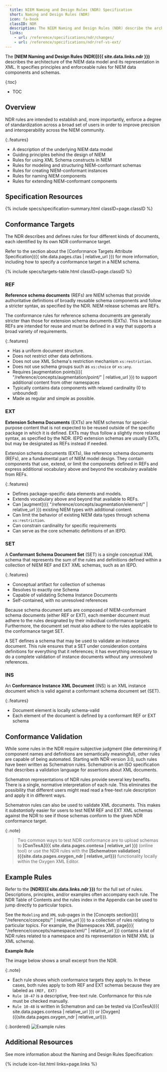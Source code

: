 ```yaml
---
  title: NIEM Naming and Design Rules (NDR) Specification
  short: Naming and Design Rules (NDR)
  icon: fa-book
  classID: NDR
  description: The NIEM Naming and Design Rules (NDR) describe the architecture of the NIEM data model and its representation in XML.  It specifies principles and enforceable rules for NIEM data components and schemas.
  links:
    - url: /reference/specifications/ndr/changes/
    - url: /reference/specifications/ndr/ref-vs-ext/
---
```


The **[NIEM Naming and Design Rules (NDR)]({{ site.data.links.ndr }})** describes the  architecture of the NIEM data model and its representation in XML.  It specifies principles and enforceable rules for NIEM data components and schemas.

{:toc}
- TOC

## Overview

NDR rules are intended to establish and, more importantly, enforce a degree of standardization across a broad set of users in order to improve precision and interoperability across the NIEM community.

{:.features}
- A description of the underlying NIEM data model
- Guiding principles behind the design of NIEM
- Rules for using XML Schema constructs in NIEM
- Rules for modeling and structuring NIEM-conformant schemas
- Rules for creating NIEM-conformant instances
- Rules for naming NIEM components
- Rules for extending NIEM-conformant components

## Specification Resources

{% include specs/specification-summary.html classID=page.classID %}

## Conformance Targets

The NDR describes and defines rules for four different kinds of documents, each identified by its own NDR conformance target.

Refer to the section about the [Conformance Targets Attribute Specification]({{ site.data.pages.ctas | relative_url }}) for more information, including how to specify a conformance target in a NIEM schema.

{% include specs/targets-table.html classID=page.classID %}

### REF

**Reference schema documents** (REFs) are NIEM schemas that provide authoritative definitions of broadly reusable schema components and follow a stricter syntax, as specified by the NDR.  NIEM release schemas are REFs.

The conformance rules for reference schema documents are generally stricter than those for extension schema documents (EXTs).  This is because REFs are intended for reuse and must be defined in a way that supports a broad variety of requirements.

{:.features}
- Has a uniform document structure.
- Does not restrict other data definitions.
- Does not use XML Schema's restriction mechanism `xs:restriction`.
- Does not use schema groups such as `xs:choice` or `xs:any`.
- Requires [augmentation points]({{ "/reference/concepts/augmentation/point/" | relative_url }}) to support additional content from other namespaces
- Typically contains data components with relaxed cardinality (0 to unbounded)
- Made as regular and simple as possible.

### EXT

**Extension Schema Documents** (EXTs) are NIEM schemas for special-purpose content that is not expected to be reused outside of the specific package in which it is defined.  EXTs may thus follow a slightly more relaxed syntax, as specified by the NDR.  IEPD extension schemas are usually EXTs, but may be designated as REFs instead if needed.

Extension schema documents (EXTs), like reference schema documents (REFs), are a fundamental part of NIEM model design. They contain components that use, extend, or limit the components defined in REFs and express additional vocabulary above and beyond the vocabulary available from REFs.

{:.features}
- Defines package-specific data elements and models.
- Extends vocabulary above and beyond that available to REFs.
- Can [augment]({{ "/reference/concepts/augmentation/element/" | relative_url }}) existing NIEM types with additional content.
- Can limit the behavior of existing NIEM data types through schema `xs:restriction`.
- Can constrain cardinality for specific requirements
- Can serve as the core schematic definitions of an IEPD.

### SET

A **Conformant Schema Document Set** (SET) is a single conceptual XML schema that represents the sum of the rules and definitions defined within a collection of NIEM REF and EXT XML schemas, such as an IEPD.

{:.features}
- Conceptual artifact for collection of schemas
- Resolves to exactly one Schema
- Capable of validating Schema Instance Documents
- Self-contained, with no unresolved references

Because schema document sets are composed of NIEM-conformant schema documents (either REF or EXT), each member document must adhere to the rules designated by their individual conformance targets. Furthermore, the document set must also adhere to the rules applicable to the conformance target SET.

A SET defines a schema that may be used to validate an instance document. This rule ensures that a SET under consideration contains definitions for everything that it references; it has everything necessary to do a complete validation of instance documents without any unresolved references.

### INS

An **Conformance Instance XML Document** (INS) is an XML instance document which is valid against a conformant schema document set (SET).

{:.features}
- Document element is locally schema-valid
- Each element of the document is defined by a conformant REF or EXT schema

## Conformance Validation

While some rules in the NDR require subjective judgment (like determining if component names and definitions are semantically meaningful), other rules are capable of being automated.  Starting with NDR version 3.0, such rules have been written as Schematron rules.  Schematron is an ISO specification that describes a validation language for assertions about XML documents.

Schematron representations of NDR rules provide several key benefits.  There is a single, normative interpretation of each rule.  This eliminates the possibility that different users might read read a free-text rule description and apply it in different ways.

Schematron rules can also be used to validate XML documents.  This makes it *substantially* easier for users to test NIEM REF and EXT XML schemas against the NDR to see if those schemas conform to the given NDR conformance target.

{:.note}
> Two common ways to test NDR conformance are to upload schemas to **[ConTesA]({{ site.data.pages.contesa | relative_url }})** (online tool) or use the NDR rules with the **[Schematron validation]({{site.data.pages.oxygen_ndr | relative_url}})** functionality locally within the Oxygen XML Editor.

## Example Rules

Refer to the **[NDR]({{ site.data.links.ndr }})** for the full set of rules.  Descriptions, principles, and/or examples often accompany each rule.  The NDR Table of Contents and the rules index in the Appendix can be used to jump directly to particular topics.

See the `Modeling` and `XML` sub-pages in the [Concepts section]({{ "/reference/concepts/" | relative_url }}) to a collection of rules relating to particular topics.  For example, the [Namespaces XML page]({{ "/reference/concepts/namespace/xml/" | relative_url }}) contains a list of NDR rules related to a namespace and its representation in NIEM XML (a XML schema).

**Example Rule**

The image below shows a small excerpt from the NDR.

{:.note}
- Each rule shows which conformance targets they apply to.  In these cases, both rules apply to both REF and EXT schemas because they are labeled as `(REF, EXT)`
- `Rule 10-47` is a descriptive, free-text rule.  Conformance for this rule must be checked manually.
- `Rule 10-48` is written in Schematron and can be tested via [ConTesA]({{ site.data.pages.contesa | relative_url }}) or [Oxygen]({{site.data.pages.oxygen_ndr | relative_url}}).

{:.bordered}
![Example rules](assets/rule-examples.png)

## Additional Resources

See more information about the Naming and Design Rules Specification:

{% include icon-list.html links=page.links %}
